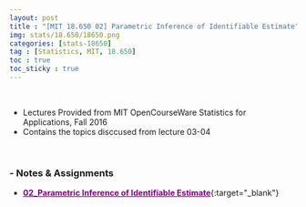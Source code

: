 ```yaml
---
layout: post
title : "[MIT 18.650 02] Parametric Inference of Identifiable Estimate"
img: stats/18.650/18650.png
categories: [stats-18650]  
tag : [Statistics, MIT, 18.650]
toc : true
toc_sticky : true
---
```


<br/>

- Lectures Provided from MIT OpenCourseWare Statistics for Applications, Fall 2016
- Contains the topics disccused from lecture 03-04

<br/>

### - Notes & Assignments 

- [<span style="color:purple">**02_Parametric Inference of Identifiable Estimate**</span>](https://drive.google.com/file/d/1Kdq1K8n_cCKXpyaE20ZOMp58gLKUio4n/view?usp=share_link){:target="_blank"}



